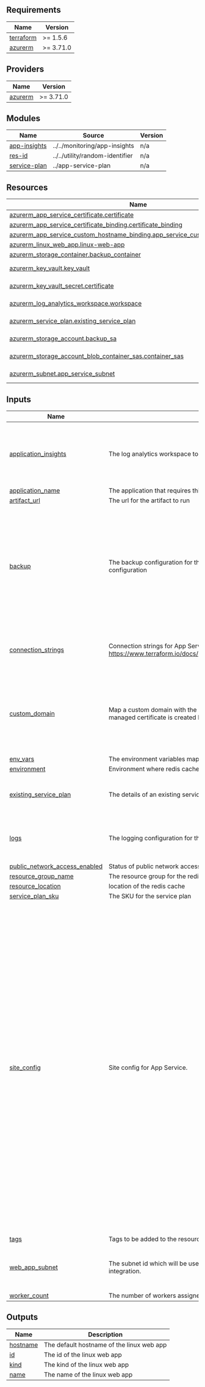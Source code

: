 ## Requirements

| Name | Version |
|------|---------|
| <a name="requirement_terraform"></a> [terraform](#requirement\_terraform) | >= 1.5.6 |
| <a name="requirement_azurerm"></a> [azurerm](#requirement\_azurerm) | >= 3.71.0 |

## Providers

| Name | Version |
|------|---------|
| <a name="provider_azurerm"></a> [azurerm](#provider\_azurerm) | >= 3.71.0 |

## Modules

| Name | Source | Version |
|------|--------|---------|
| <a name="module_app-insights"></a> [app-insights](#module\_app-insights) | ../../monitoring/app-insights | n/a |
| <a name="module_res-id"></a> [res-id](#module\_res-id) | ../../utility/random-identifier | n/a |
| <a name="module_service-plan"></a> [service-plan](#module\_service-plan) | ../app-service-plan | n/a |

## Resources

| Name | Type |
|------|------|
| [azurerm_app_service_certificate.certificate](https://registry.terraform.io/providers/hashicorp/azurerm/latest/docs/resources/app_service_certificate) | resource |
| [azurerm_app_service_certificate_binding.certificate_binding](https://registry.terraform.io/providers/hashicorp/azurerm/latest/docs/resources/app_service_certificate_binding) | resource |
| [azurerm_app_service_custom_hostname_binding.app_service_custom_hostname_binding](https://registry.terraform.io/providers/hashicorp/azurerm/latest/docs/resources/app_service_custom_hostname_binding) | resource |
| [azurerm_linux_web_app.linux-web-app](https://registry.terraform.io/providers/hashicorp/azurerm/latest/docs/resources/linux_web_app) | resource |
| [azurerm_storage_container.backup_container](https://registry.terraform.io/providers/hashicorp/azurerm/latest/docs/resources/storage_container) | resource |
| [azurerm_key_vault.key_vault](https://registry.terraform.io/providers/hashicorp/azurerm/latest/docs/data-sources/key_vault) | data source |
| [azurerm_key_vault_secret.certificate](https://registry.terraform.io/providers/hashicorp/azurerm/latest/docs/data-sources/key_vault_secret) | data source |
| [azurerm_log_analytics_workspace.workspace](https://registry.terraform.io/providers/hashicorp/azurerm/latest/docs/data-sources/log_analytics_workspace) | data source |
| [azurerm_service_plan.existing_service_plan](https://registry.terraform.io/providers/hashicorp/azurerm/latest/docs/data-sources/service_plan) | data source |
| [azurerm_storage_account.backup_sa](https://registry.terraform.io/providers/hashicorp/azurerm/latest/docs/data-sources/storage_account) | data source |
| [azurerm_storage_account_blob_container_sas.container_sas](https://registry.terraform.io/providers/hashicorp/azurerm/latest/docs/data-sources/storage_account_blob_container_sas) | data source |
| [azurerm_subnet.app_service_subnet](https://registry.terraform.io/providers/hashicorp/azurerm/latest/docs/data-sources/subnet) | data source |

## Inputs

| Name | Description | Type | Default | Required |
|------|-------------|------|---------|:--------:|
| <a name="input_application_insights"></a> [application\_insights](#input\_application\_insights) | The log analytics workspace to be used for the app insights | <pre>object({<br>    enabled = bool<br>    log_analytics_ws = optional(object({<br>      name           = string<br>      resource_group = string<br>    }))<br>  })</pre> | <pre>{<br>  "enabled": false<br>}</pre> | no |
| <a name="input_application_name"></a> [application\_name](#input\_application\_name) | The application that requires this resource | `string` | n/a | yes |
| <a name="input_artifact_url"></a> [artifact\_url](#input\_artifact\_url) | The url for the artifact to run | `string` | `null` | no |
| <a name="input_backup"></a> [backup](#input\_backup) | The backup configuration for the app service. Skip this for the default backup configuration | <pre>object({<br>    backup_sa = object({<br>      name           = string<br>      resource_group = string<br>    })<br>    enabled = optional(bool)<br>    schedule = object({<br>      frequency_interval       = number<br>      frequency_unit           = string<br>      start_time               = optional(string)<br>      retention_period_days    = optional(number)<br>      keep_at_least_one_backup = optional(bool)<br>    })<br>  })</pre> | `null` | no |
| <a name="input_connection_strings"></a> [connection\_strings](#input\_connection\_strings) | Connection strings for App Service. See documentation https://www.terraform.io/docs/providers/azurerm/r/app_service.html#connection_string | <pre>list(object({<br>    name  = string<br>    type  = string<br>    value = string<br>  }))</pre> | `[]` | no |
| <a name="input_custom_domain"></a> [custom\_domain](#input\_custom\_domain) | Map a custom domain with the app service. If you do not pass the certificate, a managed certificate is created by azure | <pre>object({<br>    hostname = string<br>    certificate = object({<br>      name = string<br>      vault = object({<br>        name           = string<br>        resource_group = string<br>      })<br>    })<br>  })</pre> | `null` | no |
| <a name="input_env_vars"></a> [env\_vars](#input\_env\_vars) | The environment variables map | `map(string)` | `{}` | no |
| <a name="input_environment"></a> [environment](#input\_environment) | Environment where redis cache is provisioned | `string` | n/a | yes |
| <a name="input_existing_service_plan"></a> [existing\_service\_plan](#input\_existing\_service\_plan) | The details of an existing service plan | <pre>object({<br>    name                = string<br>    resource_group_name = string<br>  })</pre> | `null` | no |
| <a name="input_logs"></a> [logs](#input\_logs) | The logging configuration for the app service | <pre>object({<br>    application_logs = object({<br>      file_system_level = string<br>    })<br>  })</pre> | `null` | no |
| <a name="input_public_network_access_enabled"></a> [public\_network\_access\_enabled](#input\_public\_network\_access\_enabled) | Status of public network access to the web app | `bool` | `true` | no |
| <a name="input_resource_group_name"></a> [resource\_group\_name](#input\_resource\_group\_name) | The resource group for the redis cache | `string` | n/a | yes |
| <a name="input_resource_location"></a> [resource\_location](#input\_resource\_location) | location of the redis cache | `string` | `"uaenorth"` | no |
| <a name="input_service_plan_sku"></a> [service\_plan\_sku](#input\_service\_plan\_sku) | The SKU for the service plan | `string` | `"B1"` | no |
| <a name="input_site_config"></a> [site\_config](#input\_site\_config) | Site config for App Service. | <pre>object({<br>    always_on                         = optional(bool)<br>    app_command_line                  = optional(string)<br>    default_documents                 = optional(list(string))<br>    ftps_state                        = optional(string)<br>    health_check_path                 = optional(string)<br>    health_check_eviction_time_in_min = optional(string)<br>    http2_enabled                     = optional(string)<br>    load_balancing_mode               = optional(string)<br>    application_stack                 = optional(map(string))<br>    cidr_restriction = optional(list(object({<br>      name     = optional(string)<br>      priority = optional(number)<br>      action   = optional(string)<br>      cidr     = optional(string)<br>      #       headers  = optional(object({}))<br>    })), [])<br>    subnet_restriction = optional(list(object({<br>      name      = optional(string)<br>      priority  = optional(number)<br>      action    = optional(string)<br>      subnet_id = optional(string)<br>      #       headers   = optional(object({}))<br>    })), [])<br>    service_tags_restriction = optional(list(object({<br>      name        = optional(string)<br>      priority    = optional(number)<br>      action      = optional(string)<br>      service_tag = optional(string)<br>      #       headers     = optional(object({}))<br>    })), [])<br>    default_ip_restriction_action = optional(string)<br>    cors = optional(object({<br>      allowed_origins     = optional(list(string))<br>      support_credentials = optional(bool)<br>    }))<br>  })</pre> | `{}` | no |
| <a name="input_tags"></a> [tags](#input\_tags) | Tags to be added to the resources | `map(string)` | `{}` | no |
| <a name="input_web_app_subnet"></a> [web\_app\_subnet](#input\_web\_app\_subnet) | The subnet id which will be used by this Web App for regional virtual network integration. | <pre>object({<br>    name           = string<br>    vnet_name      = string<br>    resource_group = string<br>  })</pre> | `null` | no |
| <a name="input_worker_count"></a> [worker\_count](#input\_worker\_count) | The number of workers assigned to the service plan and the app-service | `number` | `1` | no |

## Outputs

| Name | Description |
|------|-------------|
| <a name="output_hostname"></a> [hostname](#output\_hostname) | The default hostname of the linux web app |
| <a name="output_id"></a> [id](#output\_id) | The id of the linux web app |
| <a name="output_kind"></a> [kind](#output\_kind) | The kind of the linux web app |
| <a name="output_name"></a> [name](#output\_name) | The name of the linux web app |
